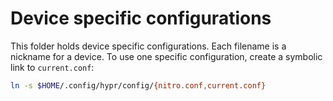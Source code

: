 # Device specific configurations

This folder holds device specific configurations. Each filename is a nickname for a device. To use one specific configuration, create a symbolic link to `current.conf`:

```bash
ln -s $HOME/.config/hypr/config/{nitro.conf,current.conf}
```

